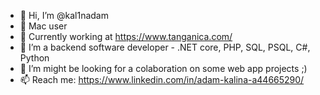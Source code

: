 - 👋 Hi, I’m @kal1nadam
- 🍎 Mac user
- 💙 Currently working at https://www.tanganica.com/
- 👀 I’m a backend software developer - .NET core, PHP, SQL, PSQL, C#, Python
- 💞️ I’m might be looking for a colaboration on some web app projects ;)
- 📫 Reach me: https://www.linkedin.com/in/adam-kalina-a44665290/

<!---
kal1nadam/kal1nadam is a ✨ special ✨ repository because its `README.md` (this file) appears on your GitHub profile.
You can click the Preview link to take a look at your changes.
--->
